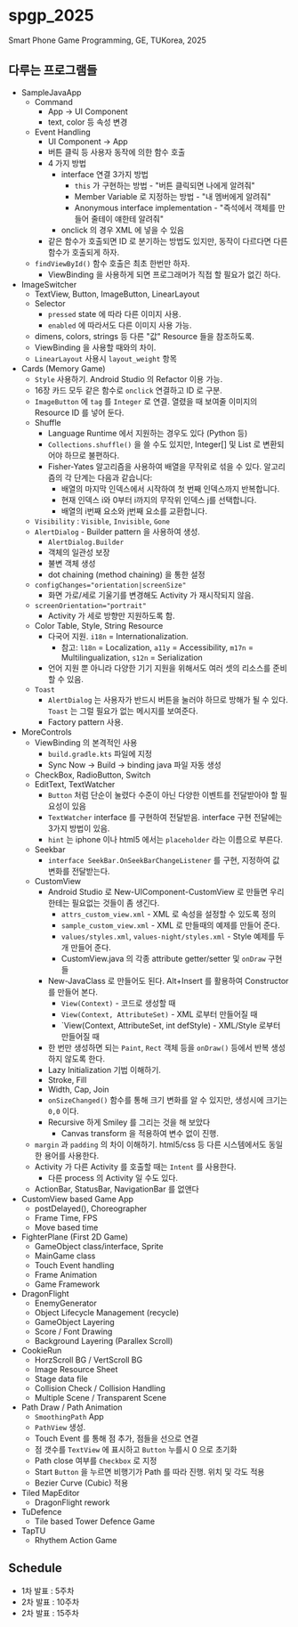 # spgp_2025
Smart Phone Game Programming, GE, TUKorea, 2025

## 다루는 프로그램들
* SampleJavaApp
  * Command
    * App -> UI Component
    * text, color 등 속성 변경
  * Event Handling
    * UI Component -> App
    * 버튼 클릭 등 사용자 동작에 의한 함수 호출
    * 4 가지 방법
      * interface 연결 3가지 방법
        - `this` 가 구현하는 방법 - "버튼 클릭되면 나에게 알려줘"
        - Member Variable 로 지정하는 방법 - "내 멤버에게 알려줘"
        - Anonymous interface implementation - "즉석에서 객체를 만들어 줄테이 얘한테 알려줘"
      * onclick 의 경우 XML 에 넣을 수 있음
    * 같은 함수가 호출되면 ID 로 분기하는 방법도 있지만, 동작이 다르다면 다른 함수가 호출되게 하자.
  * `findViewById()` 함수 호출은 최초 한번만 하자.
    - ViewBinding 을 사용하게 되면 프로그래머가 직접 할 필요가 없긴 하다.
* ImageSwitcher
  * TextView, Button, ImageButton, LinearLayout
  * Selector
    * `pressed` state 에 따라 다른 이미지 사용.
    * `enabled` 에 따라서도 다른 이미지 사용 가능.
  * dimens, colors, strings 등 다른 "값" Resource 들을 참조하도록.
  * ViewBinding 을 사용할 때와의 차이.
  * `LinearLayout` 사용시 `layout_weight` 항목
* Cards (Memory Game)
  * `Style` 사용하기. Android Studio 의 Refactor 이용 가능.
  * 16장 카드 모두 같은 함수로 `onclick` 연결하고 ID 로 구분.
  * `ImageButton` 에 `tag` 를 `Integer` 로 연결. 열렸을 때 보여줄 이미지의 Resource ID 를 넣어 둔다.
  * Shuffle
    * Language Runtime 에서 지원하는 경우도 있다 (Python 등)
    * `Collections.shuffle()` 을 쓸 수도 있지만, Integer[] 및 List<Integer> 로 변환되어야 하므로 불편하다.
    * Fisher-Yates 알고리즘을 사용하여 배열을 무작위로 섞을 수 있다. 알고리즘의 각 단계는 다음과 같습니다:
      - 배열의 마지막 인덱스에서 시작하여 첫 번째 인덱스까지 반복합니다.
      - 현재 인덱스 i와 0부터 i까지의 무작위 인덱스 j를 선택합니다.
      - 배열의 i번째 요소와 j번째 요소를 교환합니다.
  * `Visibility` : `Visible`, `Invisible`, `Gone`
  * `AlertDialog` - Builder pattern 을 사용하여 생성.
    * `AlertDialog.Builder`
    * 객체의 일관성 보장
    * 불변 객체 생성
    * dot chaining (method chaining) 을 통한 설정
  * `configChanges="orientation|screenSize"`
    * 화면 가로/세로 기울기를 변경해도 Activity 가 재시작되지 않음.
  * `screenOrientation="portrait"`
    * Activity 가 세로 방향만 지원하도록 함.
  * Color Table, Style, String Resource
    * 다국어 지원. `i18n` = Internationalization.
      - 참고: `l18n` = Localization, `a11y` = Accessibility, `m17n` = Multilingualization, `s12n` = Serialization
    * 언어 지원 뿐 아니라 다양한 기기 지원을 위해서도 여러 셋의 리소스를 준비할 수 있음.
  * `Toast`
    * `AlertDialog` 는 사용자가 반드시 버튼을 눌러야 하므로 방해가 될 수 있다. `Toast` 는 그럴 필요가 없는 메시지를 보여준다.
    * Factory pattern 사용.
* MoreControls
  * ViewBinding 의 본격적인 사용
    * `build.gradle.kts` 파일에 지정
    * Sync Now -> Build -> binding java 파일 자동 생성
  * CheckBox, RadioButton, Switch
  * EditText, TextWatcher
    * `Button` 처럼 단순이 눌렸다 수준이 아닌 다양한 이벤트를 전달받아야 할 필요성이 있음
    * `TextWatcher` interface 를 구현하여 전달받음. interface 구현 전달에는 3가지 방법이 있음.
    * `hint` 는 iphone 이나 html5 에서는 `placeholder` 라는 이름으로 부른다.
  * Seekbar
    * `interface SeekBar.OnSeekBarChangeListener` 를 구현, 지정하여 값 변화를 전달받는다.
  * CustomView
    * Android Studio 로 New-UIComponent-CustomView 로 만들면 우리한테는 필요없는 것들이 좀 생긴다.
      * `attrs_custom_view.xml` - XML 로 속성을 설정할 수 있도록 정의
      * `sample_custom_view.xml` - XML 로 만들때의 예제를 만들어 준다.
      * `values/styles.xml`, `values-night/styles.xml` - Style 예제를 두 개 만들어 준다.
      * CustomView.java 의 각종 attribute getter/setter 및 `onDraw` 구현들
    * New-JavaClass 로 만들어도 된다. Alt+Insert 를 활용하여 Constructor 를 만들어 본다.
      * `View(Context)` - 코드로 생성할 때
      * `View(Context, AttributeSet)` - XML 로부터 만들어질 때
      * `View(Context, AttributeSet, int defStyle) - XML/Style 로부터 만들어질 때
    * 한 번만 생성하면 되는 `Paint`, `Rect` 객체 등을 `onDraw()` 등에서 반복 생성하지 않도록 한다.
    * Lazy Initialization 기법 이해하기.
    * Stroke, Fill
    * Width, Cap, Join
    * `onSizeChanged()` 함수를 통해 크기 변화를 알 수 있지만, 생성시에 크기는 `0,0` 이다.
    * Recursive 하게 Smiley 를 그리는 것을 해 보았다
      * Canvas transform 을 적용하여 변수 없이 진행.
  * `margin` 과 `padding` 의 차이 이해하기. html5/css 등 다른 시스템에서도 동일한 용어를 사용한다.
  * Activity 가 다른 Activity 를 호출할 때는 `Intent` 를 사용한다.
    * 다른 process 의 Activity 일 수도 있다.
  * ActionBar, StatusBar, NavigationBar 를 없앤다
* CustomView based Game App
  * postDelayed(), Choreographer
  * Frame Time, FPS
  * Move based time
* FighterPlane (First 2D Game)
  * GameObject class/interface, Sprite
  * MainGame class
  * Touch Event handling
  * Frame Animation
  * Game Framework
* DragonFlight
  * EnemyGenerator
  * Object Lifecycle Management (recycle)
  * GameObject Layering
  * Score / Font Drawing
  * Background Layering (Parallex Scroll)
* CookieRun
  * HorzScroll BG / VertScroll BG
  * Image Resource Sheet
  * Stage data file
  * Collision Check / Collision Handling
  * Multiple Scene / Transparent Scene
* Path Draw / Path Animation
  * `SmoothingPath` App
  * `PathView` 생성.
  * Touch Event 를 통해 점 추가, 점들을 선으로 연결
  * 점 갯수를 `TextView` 에 표시하고 `Button` 누를시 0 으로 초기화
  * Path close 여부를 `Checkbox` 로 지정
  * Start `Button` 을 누르면 비행기가 Path 를 따라 진행. 위치 및 각도 적용
  * Bezier Curve (Cubic) 적용
* Tiled MapEditor
  * DragonFlight rework
* TuDefence
  * Tile based Tower Defence Game
* TapTU
  * Rhythem Action Game
 
 
## Schedule
* 1차 발표 : 5주차
* 2차 발표 : 10주차
* 2차 발표 : 15주차

